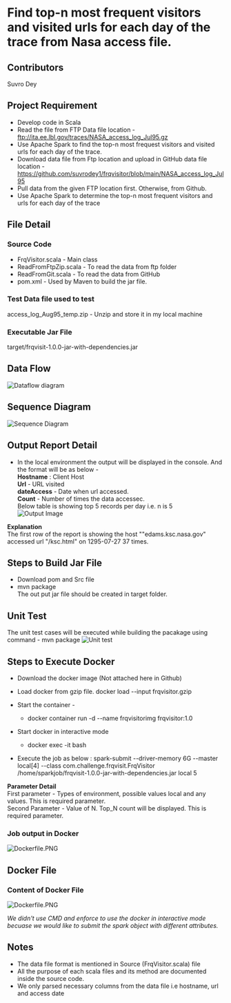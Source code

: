 # Find top-n most frequent visitors and visited urls for each day of the trace from Nasa access file.

## Contributors
Suvro Dey

## Project Requirement
- Develop code in Scala
- Read the file from FTP Data file location - ftp://ita.ee.lbl.gov/traces/NASA_access_log_Jul95.gz
- Use Apache Spark to find the top-n most frequest visitors and visited urls for each day of the trace.
- Download data file from Ftp location and upload in GitHub data file location -https://github.com/suvrodey1/frqvisitor/blob/main/NASA_access_log_Jul95
- Pull data from the given FTP location first. Otherwise, from Github.
- Use Apache Spark to determine the top-n most frequent visitors and urls for each day of the trace

## File Detail
### Source Code
- FrqVisitor.scala - Main class
- ReadFromFtpZip.scala - To read the data from ftp folder
- ReadFromGit.scala - To read the data from GitHub
- pom.xml - Used by Maven to build the jar file.

### Test Data file used to test
access_log_Aug95_temp.zip - Unzip and store it in my local machine

### Executable Jar File
target/frqvisit-1.0.0-jar-with-dependencies.jar

## Data Flow
![Dataflow diagram](images/DataFlow.PNG)  

## Sequence Diagram
![Sequence Diagram](images/SequenceDiagram.PNG)

## Output Report Detail
- In the local environment the output will be displayed in the console. And the format will be as below -  
**Hostname** : Client Host  
**Url** - URL visited  
**dateAccess** - Date when url accessed.  
**Count** - Number of times the data accessec.  
Below table is showing top 5 records per day i.e. n is 5  
![Output Image](images/Output.PNG)  

**Explanation**  
The first row of the report is showing the host ""edams.ksc.nasa.gov" accessed url "/ksc.html" on 1295-07-27 37 times.
 
  
## Steps to Build Jar File
-  Download pom and Src file
-  mvn package  
The out put jar file should be created in target folder.

## Unit Test
The unit test cases will be executed while building the pacakage using command - mvn package
![Unit test](images/UnitTestResults.PNG)

## Steps to Execute Docker
- Download the docker image (Not attached here in Github)
- Load docker from gzip file.
    docker load --input frqvisitor.gzip
- Start the container -
  - docker container run -d --name frqvisitorimg frqvisitor:1.0
- Start docker in interactive mode
  - docker exec -it <ps id> bash
  
- Execute the job as below :
spark-submit --driver-memory 6G --master local[4] --class com.challenge.frqvisit.FrqVisitor
/home/sparkjob/frqvisit-1.0.0-jar-with-dependencies.jar local 5
  
**Parameter Detail**  
First parameter - Types of environment, possible values local and any values. This is required parameter.  
Second Parameter - Value of N. Top_N count will be displayed. This is required parameter.

### Job output in Docker
![Dockerfile.PNG](images/DockerScreenShot.PNG)   
 
## Docker File
### Content of Docker File 
![Dockerfile.PNG](images/Dockerfile.PNG)  

_We didn't use CMD and enforce to use the docker in interactive mode becuase we would like to submit the spark object with different attributes._

 ## Notes
 - The data file format is mentioned in Source (FrqVisitor.scala) file
 - All the purpose of each scala files and its method are documented inside the source code.
 - We only parsed necessary columns from the data file i.e hostname, url and access date
 
